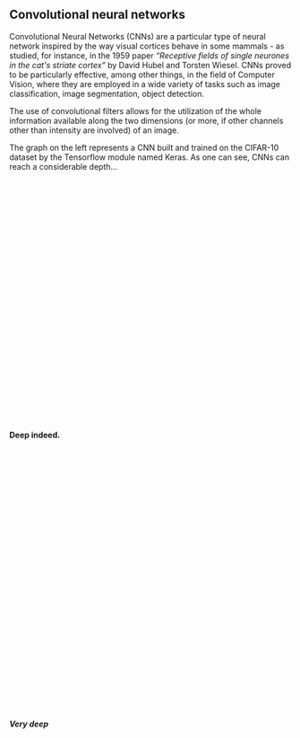 ## Convolutional neural networks

Convolutional Neural Networks (CNNs) are a particular type of neural network inspired by the way visual cortices behave in some mammals - as studied, for instance, in the 1959 paper *“Receptive fields of single neurones in the cat's striate cortex”* by David Hubel and Torsten Wiesel. CNNs proved to be particularly effective, among other things, in the field of Computer Vision, where they are employed in a wide variety of tasks such as image classification, image segmentation, object detection.

The use of convolutional filters allows for the utilization of the whole information available along the two dimensions (or more, if other channels other than intensity are involved) of an image.

The graph on the left represents a CNN built and trained on the CIFAR-10 dataset by the Tensorflow module named Keras. As one can see, CNNs can reach a considerable depth...
<br/><br/><br/><br/><br/><br/><br/><br/><br/>
<br/><br/><br/><br/><br/><br/><br/><br/><br/>
<br/><br/><br/><br/><br/><br/><br/><br/><br/>
#### Deep indeed.
<br/><br/><br/><br/><br/><br/><br/><br/><br/>
<br/><br/><br/><br/><br/><br/><br/><br/><br/>
<br/><br/><br/><br/><br/><br/><br/><br/><br/>
#### *Very deep*
